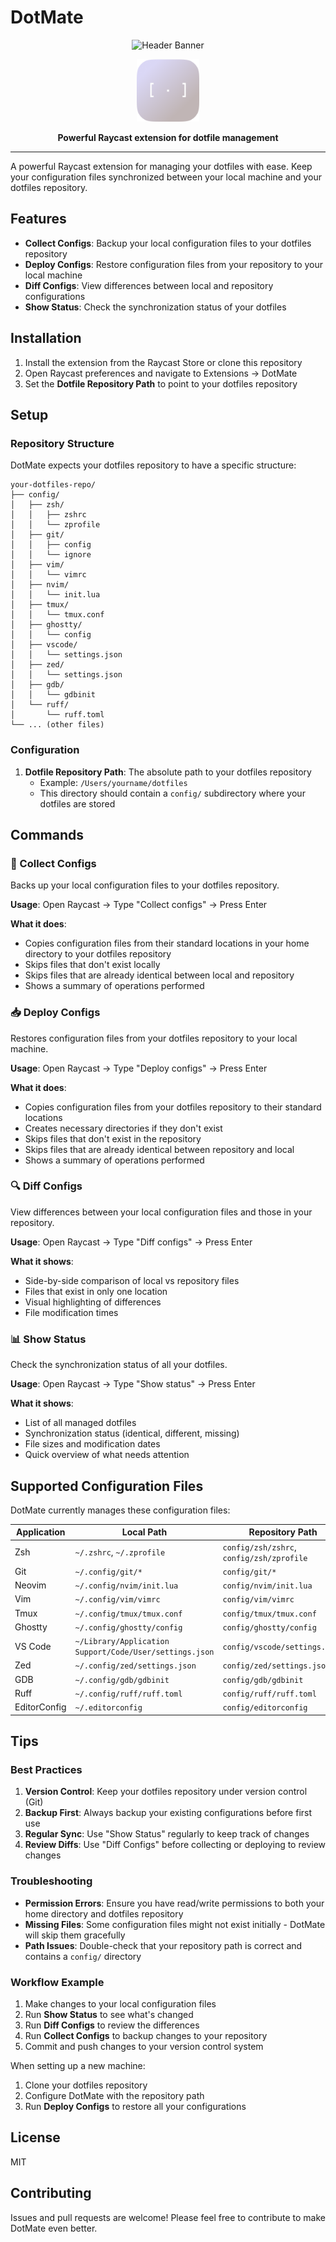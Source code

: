 # DotMate

<p align="center">
  <img src="https://capsule-render.vercel.app/api?type=waving&color=gradient&customColorList=0,2,2,5,30&height=150&section=header&text=&fontSize=50&fontColor=fff&animation=fadeIn" alt="Header Banner">
</p>

<p align="center">
  <img src="assets/dotmate.png" alt="DotMate Icon" width="100">
</p>

<p align="center">
  <strong>Powerful Raycast extension for dotfile management</strong>
</p>

---

A powerful Raycast extension for managing your dotfiles with ease. Keep your configuration files synchronized between your local machine and your dotfiles repository.

## Features

- **Collect Configs**: Backup your local configuration files to your dotfiles repository
- **Deploy Configs**: Restore configuration files from your repository to your local machine
- **Diff Configs**: View differences between local and repository configurations
- **Show Status**: Check the synchronization status of your dotfiles

## Installation

1. Install the extension from the Raycast Store or clone this repository
2. Open Raycast preferences and navigate to Extensions → DotMate
3. Set the **Dotfile Repository Path** to point to your dotfiles repository

## Setup

### Repository Structure

DotMate expects your dotfiles repository to have a specific structure:

```text
your-dotfiles-repo/
├── config/
│   ├── zsh/
│   │   ├── zshrc
│   │   └── zprofile
│   ├── git/
│   │   ├── config
│   │   └── ignore
│   ├── vim/
│   │   └── vimrc
│   ├── nvim/
│   │   └── init.lua
│   ├── tmux/
│   │   └── tmux.conf
│   ├── ghostty/
│   │   └── config
│   ├── vscode/
│   │   └── settings.json
│   ├── zed/
│   │   └── settings.json
│   ├── gdb/
│   │   └── gdbinit
│   └── ruff/
│       └── ruff.toml
└── ... (other files)
```

### Configuration

1. **Dotfile Repository Path**: The absolute path to your dotfiles repository
   - Example: `/Users/yourname/dotfiles`
   - This directory should contain a `config/` subdirectory where your dotfiles are stored

## Commands

### 🔄 Collect Configs

Backs up your local configuration files to your dotfiles repository.

**Usage**: Open Raycast → Type "Collect configs" → Press Enter

**What it does**:

- Copies configuration files from their standard locations in your home directory to your dotfiles repository
- Skips files that don't exist locally
- Skips files that are already identical between local and repository
- Shows a summary of operations performed

### 📥 Deploy Configs

Restores configuration files from your dotfiles repository to your local machine.

**Usage**: Open Raycast → Type "Deploy configs" → Press Enter

**What it does**:

- Copies configuration files from your dotfiles repository to their standard locations
- Creates necessary directories if they don't exist
- Skips files that don't exist in the repository
- Skips files that are already identical between repository and local
- Shows a summary of operations performed

### 🔍 Diff Configs

View differences between your local configuration files and those in your repository.

**Usage**: Open Raycast → Type "Diff configs" → Press Enter

**What it shows**:

- Side-by-side comparison of local vs repository files
- Files that exist in only one location
- Visual highlighting of differences
- File modification times

### 📊 Show Status

Check the synchronization status of all your dotfiles.

**Usage**: Open Raycast → Type "Show status" → Press Enter

**What it shows**:

- List of all managed dotfiles
- Synchronization status (identical, different, missing)
- File sizes and modification dates
- Quick overview of what needs attention

## Supported Configuration Files

DotMate currently manages these configuration files:

| Application  | Local Path                                              | Repository Path                           |
| ------------ | ------------------------------------------------------- | ----------------------------------------- |
| Zsh          | `~/.zshrc`, `~/.zprofile`                               | `config/zsh/zshrc`, `config/zsh/zprofile` |
| Git          | `~/.config/git/*`                                       | `config/git/*`                            |
| Neovim       | `~/.config/nvim/init.lua`                               | `config/nvim/init.lua`                    |
| Vim          | `~/.config/vim/vimrc`                                   | `config/vim/vimrc`                        |
| Tmux         | `~/.config/tmux/tmux.conf`                              | `config/tmux/tmux.conf`                   |
| Ghostty      | `~/.config/ghostty/config`                              | `config/ghostty/config`                   |
| VS Code      | `~/Library/Application Support/Code/User/settings.json` | `config/vscode/settings.json`             |
| Zed          | `~/.config/zed/settings.json`                           | `config/zed/settings.json`                |
| GDB          | `~/.config/gdb/gdbinit`                                 | `config/gdb/gdbinit`                      |
| Ruff         | `~/.config/ruff/ruff.toml`                              | `config/ruff/ruff.toml`                   |
| EditorConfig | `~/.editorconfig`                                       | `config/editorconfig`                     |

## Tips

### Best Practices

1. **Version Control**: Keep your dotfiles repository under version control (Git)
2. **Backup First**: Always backup your existing configurations before first use
3. **Regular Sync**: Use "Show Status" regularly to keep track of changes
4. **Review Diffs**: Use "Diff Configs" before collecting or deploying to review changes

### Troubleshooting

- **Permission Errors**: Ensure you have read/write permissions to both your home directory and dotfiles repository
- **Missing Files**: Some configuration files might not exist initially - DotMate will skip them gracefully
- **Path Issues**: Double-check that your repository path is correct and contains a `config/` directory

### Workflow Example

1. Make changes to your local configuration files
2. Run **Show Status** to see what's changed
3. Run **Diff Configs** to review the differences
4. Run **Collect Configs** to backup changes to your repository
5. Commit and push changes to your version control system

When setting up a new machine:

1. Clone your dotfiles repository
2. Configure DotMate with the repository path
3. Run **Deploy Configs** to restore all your configurations

## License

MIT

## Contributing

Issues and pull requests are welcome! Please feel free to contribute to make DotMate even better.
